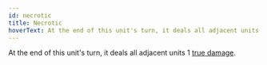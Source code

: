 ```yaml
---
id: necrotic
title: Necrotic
hoverText: At the end of this unit's turn, it deals all adjacent units 1 true damage.
---
```


At the end of this unit's turn, it deals all adjacent units 1 [true damage](/docs/terms/true-damage).